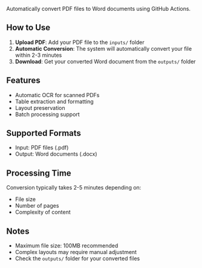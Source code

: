 

Automatically convert PDF files to Word documents using GitHub Actions.

## How to Use

1. **Upload PDF**: Add your PDF file to the `inputs/` folder
2. **Automatic Conversion**: The system will automatically convert your file within 2-3 minutes
3. **Download**: Get your converted Word document from the `outputs/` folder

## Features

- Automatic OCR for scanned PDFs
- Table extraction and formatting
- Layout preservation
- Batch processing support

## Supported Formats

- Input: PDF files (.pdf)
- Output: Word documents (.docx)

## Processing Time

Conversion typically takes 2-5 minutes depending on:
- File size
- Number of pages
- Complexity of content

## Notes

- Maximum file size: 100MB recommended
- Complex layouts may require manual adjustment
- Check the `outputs/` folder for your converted files
